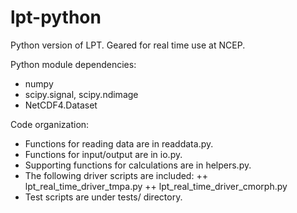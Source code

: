 # lpt-python
Python version of LPT. Geared for real time use at NCEP.

Python module dependencies:
- numpy
- scipy.signal, scipy.ndimage
- NetCDF4.Dataset

Code organization:
- Functions for reading data are in readdata.py.
- Functions for input/output are in io.py.
- Supporting functions for calculations are in helpers.py.
- The following driver scripts are included:
++ lpt_real_time_driver_tmpa.py
++ lpt_real_time_driver_cmorph.py
- Test scripts are under tests/ directory.

